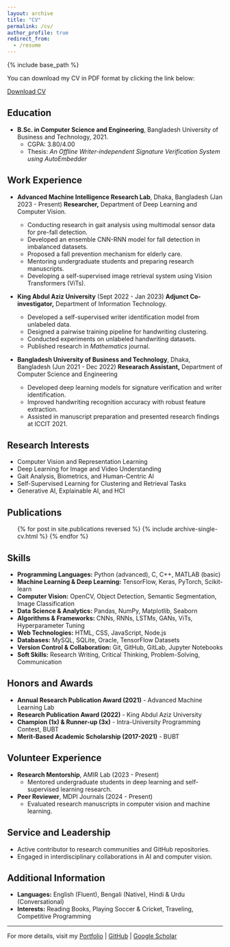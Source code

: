 ```yaml
---
layout: archive
title: "CV"
permalink: /cv/
author_profile: true
redirect_from:
  - /resume
---
```


{% include base_path %}

You can download my CV in PDF format by clicking the link below:

[Download CV](https://raw.githubusercontent.com/zabirmohammad/zabirmohammad.github.io/master/files/Academic_CV.pdf)

## Education

- **B.Sc. in Computer Science and Engineering**, Bangladesh University of Business and Technology, 2021.
  - CGPA: 3.80/4.00
  - Thesis: _An Offline Writer-independent Signature Verification System using AutoEmbedder_

## Work Experience

- **Advanced Machine Intelligence Research Lab**, Dhaka, Bangladesh (Jan 2023 - Present)
  **Researcher,** Department of Deep Learning and Computer Vision.

  - Conducting research in gait analysis using multimodal sensor data for pre-fall detection.
  - Developed an ensemble CNN-RNN model for fall detection in imbalanced datasets.
  - Proposed a fall prevention mechanism for elderly care.
  - Mentoring undergraduate students and preparing research manuscripts.
  - Developing a self-supervised image retrieval system using Vision Transformers (ViTs).

- **King Abdul Aziz University** (Sept 2022 - Jan 2023)
  **Adjunct Co-investigator,** Department of Information Technology.

  - Developed a self-supervised writer identification model from unlabeled data.
  - Designed a pairwise training pipeline for handwriting clustering.
  - Conducted experiments on unlabeled handwriting datasets.
  - Published research in _Mathematics_ journal.

- **Bangladesh University of Business and Technology**, Dhaka, Bangladesh (Jun 2021 - Dec 2022)
  **Researach Assistant,** Department of Computer Science and Engineering
  - Developed deep learning models for signature verification and writer identification.
  - Improved handwriting recognition accuracy with robust feature extraction.
  - Assisted in manuscript preparation and presented research findings at ICCIT 2021.

## Research Interests

- Computer Vision and Representation Learning
- Deep Learning for Image and Video Understanding
- Gait Analysis, Biometrics, and Human-Centric AI
- Self-Supervised Learning for Clustering and Retrieval Tasks
- Generative AI, Explainable AI, and HCI

## Publications

<ul>{% for post in site.publications reversed %}
  {% include archive-single-cv.html %}
{% endfor %}</ul>

## Skills

- **Programming Languages:** Python (advanced), C, C++, MATLAB (basic)
- **Machine Learning & Deep Learning:** TensorFlow, Keras, PyTorch, Scikit-learn
- **Computer Vision:** OpenCV, Object Detection, Semantic Segmentation, Image Classification
- **Data Science & Analytics:** Pandas, NumPy, Matplotlib, Seaborn
- **Algorithms & Frameworks:** CNNs, RNNs, LSTMs, GANs, ViTs, Hyperparameter Tuning
- **Web Technologies:** HTML, CSS, JavaScript, Node.js
- **Databases:** MySQL, SQLite, Oracle, TensorFlow Datasets
- **Version Control & Collaboration:** Git, GitHub, GitLab, Jupyter Notebooks
- **Soft Skills:** Research Writing, Critical Thinking, Problem-Solving, Communication

## Honors and Awards

- **Annual Research Publication Award (2021)** - Advanced Machine Learning Lab
- **Research Publication Award (2022)** - King Abdul Aziz University
- **Champion (1x) & Runner-up (3x)** - Intra-University Programming Contest, BUBT
- **Merit-Based Academic Scholarship (2017-2021)** - BUBT

## Volunteer Experience

- **Research Mentorship**, AMIR Lab (2023 - Present)
  - Mentored undergraduate students in deep learning and self-supervised learning research.
- **Peer Reviewer**, MDPI Journals (2024 - Present)
  - Evaluated research manuscripts in computer vision and machine learning.

<!-- ## Talks

<ul>{% for post in site.talks reversed %}
  {% include archive-single-talk-cv.html %}
{% endfor %}</ul>

## Teaching

<ul>{% for post in site.teaching reversed %}
  {% include archive-single-cv.html %}
{% endfor %}</ul> -->

## Service and Leadership

- Active contributor to research communities and GitHub repositories.
- Engaged in interdisciplinary collaborations in AI and computer vision.

## Additional Information

- **Languages:** English (Fluent), Bengali (Native), Hindi & Urdu (Conversational)
- **Interests:** Reading Books, Playing Soccer & Cricket, Traveling, Competitive Programming

---

For more details, visit my [Portfolio](https://zabirmohammad.vercel.app/) | [GitHub](https://github.com/zabirmohammad) | [Google Scholar](https://scholar.google.com/citations?hl=en&user=mLXy1GoAAAAJ)
